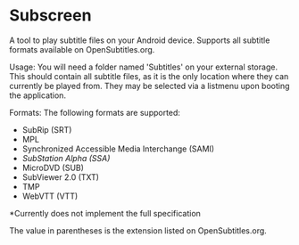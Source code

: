 # Subscreen
A tool to play subtitle files on your Android device. Supports all subtitle formats available on OpenSubtitles.org.

Usage:
You will need a folder named 'Subtitles' on your external storage. This should contain all subtitle files, as it is the only location where they can currently be played from. They may be selected via a listmenu upon booting the application.

Formats:
The following formats are supported:
	<ul>
	<li>SubRip (SRT)</li>
	<li>MPL</li>
	<li>Synchronized Accessible Media Interchange (SAMI)*</li>
	<li>SubStation Alpha (SSA)*</li>
	<li>MicroDVD (SUB)</li>
	<li>SubViewer 2.0 (TXT)</li>
	<li>TMP</li>
	<li>WebVTT (VTT)</li>
	</ul>
*Currently does not implement the full specification

The value in parentheses is the extension listed on OpenSubtitles.org.